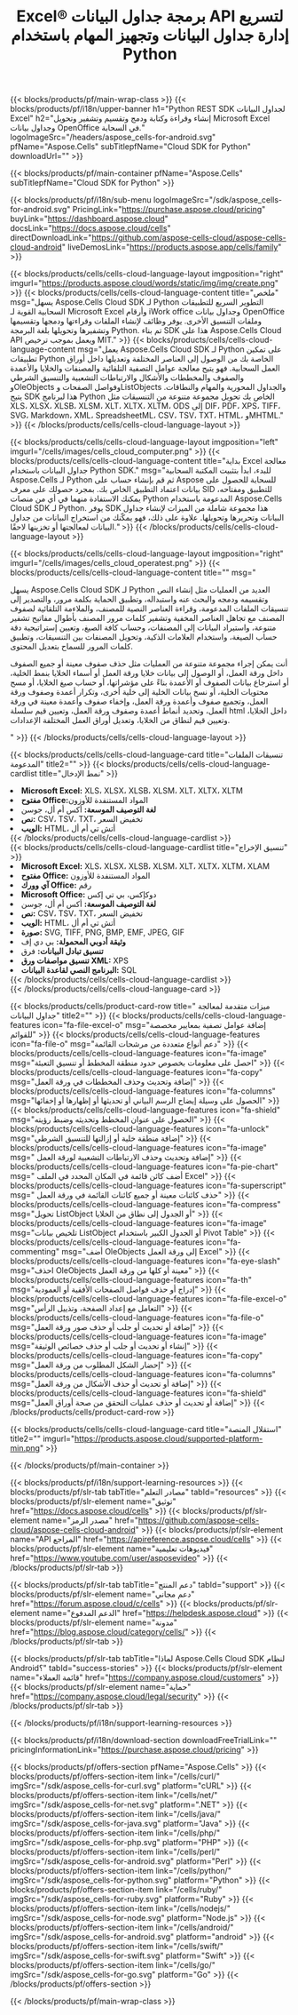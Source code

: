 ﻿---
title: Excel® برمجة جداول البيانات API لتسريع إدارة جداول البيانات وتجهيز المهام باستخدام Python
description: دعم API لبناء تطبيقات عبر الأنظمة الأساسية تتمتع بالقدرة على إنشاء جداول البيانات وتعديلها وتحويلها وعرضها وطباعتها. يسمح للمطورين بإدارة أوراق العمل والصفوف والأعمدة والخلايا، وإنشاء محتويات وأنماط جدول البيانات من البداية، واستيراد البيانات إلى أوراق العمل من مصادر بيانات مختلفة، وإضافة صيغ رياضية ومالية ونصية شائعة ومعقدة، وإنشاء الجداول المحورية والمخططات ومعالجتها والارتباطات التشعبية والتعليقات والكائنات الرسومية وغير ذلك الكثير.
weight: 90
---
{{< blocks/products/pf/main-wrap-class >}}
{{< blocks/products/pf/i18n/upper-banner h1="Python REST SDK لجداول البيانات Excel" h2="إنشاء وقراءة وكتابة ودمج وتقسيم وتشفير وتحويل Microsoft Excel وجداول بيانات OpenOffice في السحابة." logoImageSrc="/headers/aspose_cells-for-android.svg" pfName="Aspose.Cells" subTitlepfName="Cloud SDK for Python" downloadUrl="" >}}

{{< blocks/products/pf/main-container pfName="Aspose.Cells" subTitlepfName="Cloud SDK for Python" >}}

{{< blocks/products/pf/i18n/sub-menu logoImageSrc="/sdk/aspose_cells-for-android.svg" PricingLink="https://purchase.aspose.cloud/pricing" buyLink="https://dashboard.aspose.cloud" docsLink="https://docs.aspose.cloud/cells" directDownloadLink="https://github.com/aspose-cells-cloud/aspose-cells-cloud-android" liveDemosLink="https://products.aspose.app/cells/family" >}}      

{{< blocks/products/cells/cells-cloud-language-layout imgposition="right" imgurl="https://products.aspose.cloud/words/static/img/img/create.png" >}}
    {{< blocks/products/cells/cells-cloud-language-content title="ملخص" msg="يسهل Aspose.Cells Cloud SDK لـ Python التطوير السريع للتطبيقات السحابية القوية لـ Microsoft Excel وأرقام iWork office وجداول بيانات OpenOffice وملفات التنسيق الأخرى. يوفر وظائف لإنشاء الملفات وقراءتها ودمجها وتقسيمها وتشفيرها وتحويلها بلغة البرمجة Python. تم بناء SDK هذا على Aspose.Cells Cloud API ويعمل بموجب ترخيص MIT." >}}
    {{< blocks/products/cells/cells-cloud-language-content msg="يعمل Aspose.Cells Cloud SDK لـ Python على تمكين تطبيقات Python الخاصة بك من الوصول إلى العناصر المختلفة وتعديلها داخل أوراق العمل السحابية. فهو يتيح معالجة عوامل التصفية التلقائية والمصنفات والخلايا والأعمدة والصفوف والمخططات والأشكال والارتباطات التشعبية والتنسيق الشرطي وOleObjects وفواصل الصفحات وListObjects والجداول المحورية والمهام والنطاقات. يتيح SDK هذا لبرنامج Python الخاص بك تحويل مجموعة متنوعة من التنسيقات مثل XLS، XLSX، XLSB، XLSM، XLT، XLTX، XLTM، ODS إلى DIF، PDF، XPS، TIFF، SVG، Markdown، XML، SpreadsheetML، CSV، TSV، TXT، HTML، وMHTML." >}}
{{< /blocks/products/cells/cells-cloud-language-layout >}}
  
{{< blocks/products/cells/cells-cloud-language-layout imgposition="left" imgurl="/cells/images/cells_cloud_computer.png" >}}
    {{< blocks/products/cells/cells-cloud-language-content title="بداية Excel معالجة جداول البيانات باستخدام Python SDK." msg="للبدء، ابدأ بتثبيت المكتبة السحابية Aspose.Cells لـ Python ثم قم بإنشاء حساب على Aspose للسحابة للحصول على بيانات اعتماد التطبيق الخاص بك. بمجرد حصولك على معرف SID للتطبيق ومفتاحه، يمكنك الاستفادة منهما في أي من منصات Python المدعومة باستخدام Aspose.Cells Cloud SDK لـ Python. يوفر SDK هذا مجموعة شاملة من الميزات لإنشاء جداول البيانات وتحريرها وتحويلها. علاوة على ذلك، فهو يمكّنك من استخراج البيانات من جداول البيانات لمعالجتها أو تخزينها لاحقًا." >}}
{{< /blocks/products/cells/cells-cloud-language-layout >}}  


{{< blocks/products/cells/cells-cloud-language-layout imgposition="right" imgurl="/cells/images/cells_cloud_operatest.png" >}}
    {{< blocks/products/cells/cells-cloud-language-content title="" msg="<p>يسهل Aspose.Cells Cloud SDK لـ Python العديد من العمليات مثل إنشاء النص وتقسيمه ودمجه والبحث عنه واستبداله، وتطبيق الحماية بكلمة مرور، والتصدير إلى تنسيقات الملفات المدعومة، وقراءة العناصر النصية للمصنف، والملاءمة التلقائية لصفوف المصنف مع تجاهل العناصر المخفية وتشفير كلمات مرور المصنف بأطوال مفاتيح تشفير متنوعة، واستيراد البيانات إلى المصنفات، وحساب كافة الصيغ، وتعيين إستراتيجية دقة حساب الصيغة، واستخدام العلامات الذكية، وتحويل المصنفات بين التنسيقات، وتطبيق كلمات المرور للسماح بتعديل المحتوى.</p><p>أنت يمكن إجراء مجموعة متنوعة من العمليات مثل حذف صفوف معينة أو جميع الصفوف داخل ورقة العمل، أو الوصول إلى بيانات خلايا ورقة العمل أو أسماء الخلايا بنمط الخلية، أو استرجاع بيانات الصفوف أو الأعمدة بناءً على مؤشراتها، أو حساب صيغ الخلايا، أو مسح محتويات الخلية، أو نسخ بيانات الخلية إلى خلية أخرى، وتكرار أعمدة وصفوف ورقة العمل، وتجميع صفوف وأعمدة ورقة العمل، وإخفاء صفوف وأعمدة معينة في ورقة العمل، وتحديد أنماط أعمدة وصفوف ورقة العمل، وتعيين قيم سلسلة html داخل الخلايا، وتعيين قيم لنطاق من الخلايا، وتعديل أوراق العمل المختلفة الإعدادات.</p>" >}}
{{< /blocks/products/cells/cells-cloud-language-layout >}}   

{{< blocks/products/cells/cells-cloud-language-card title="تنسيقات الملفات المدعومة" title2="" >}}
    {{< blocks/products/cells/cells-cloud-language-cardlist title="نمط الإدخال" >}}
        <li><b>Microsoft Excel:</b> XLS، XLSX، XLSB، XLSM، XLT، XLTX، XLTM</li>
        <li><b>مفتوح Office:</b>المواد المستنفدة للأوزون</li>
        <li><b>لغة التوصيف الموسعة:</b> أكس أم أل، جوسن</li>
        <li><b>نص:</b> CSV، TSV، TXT، تخفيض السعر</li>
        <li><b>الويب:</b> HTML، أتش تي أم أل</li>
     {{< /blocks/products/cells/cells-cloud-language-cardlist >}}   
     {{< blocks/products/cells/cells-cloud-language-cardlist title="تنسيق الإخراج" >}}
        <li><b>Microsoft Excel:</b> XLS، XLSX، XLSB، XLSM، XLT، XLTX، XLTM، XLAM</li>
        <li><b>مفتوح Office:</b> المواد المستنفدة للأوزون</li>
        <li><b>آي وورك Office:</b> رقم</li>
        <li><b>Microsoft Office:</b> دوكإكس، بي تي إكس</li>
        <li><b>لغة التوصيف الموسعة:</b> أكس أم أل، جوسن</li>
        <li><b>نص:</b> CSV، TSV، TXT، تخفيض السعر</li>
        <li><b>الويب:</b> HTML، أتش تي أم أل</li>
        <li><b>صورة:</b> SVG, TIFF, PNG, BMP, EMF, JPEG, GIF</li>
        <li><b>وثيقة أدوبي المحمولة:</b> بي دي إف</li>
        <li><b>تنسيق تبادل البيانات:</b> فرق</li>
        <li><b>تنسيق مواصفات ورق XML:</b> XPS</li>
        <li><b>البرنامج النصي لقاعدة البيانات:</b> SQL</li>
     {{< /blocks/products/cells/cells-cloud-language-cardlist >}}   
{{< /blocks/products/cells/cells-cloud-language-card >}}

{{< blocks/products/cells/product-card-row title=" ميزات متقدمة لمعالجة جداول البيانات" title2="" >}}
    {{< blocks/products/cells/cells-cloud-language-features icon="fa-file-excel-o" msg="إضافة عوامل تصفية بمعايير مخصصة للقوائم" >}}
    {{< blocks/products/cells/cells-cloud-language-features icon="fa-file-o" msg="دعم أنواع متعددة من مرشحات القائمة" >}}
    {{< blocks/products/cells/cells-cloud-language-features icon="fa-image" msg="احصل على معلومات بخصوص حدود منطقة المخطط أو تنسيق التعبئة" >}}
    {{< blocks/products/cells/cells-cloud-language-features icon="fa-copy" msg="إضافة وتحديث وحذف المخططات في ورقة العمل" >}}
    {{< blocks/products/cells/cells-cloud-language-features icon="fa-columns" msg="الحصول على وسيلة إيضاح الرسم البياني أو تحديثها أو إظهارها أو إخفائها" >}}
    {{< blocks/products/cells/cells-cloud-language-features icon="fa-shield" msg="الحصول على عنوان المخطط وتحديثه وضبط رؤيته" >}}
    {{< blocks/products/cells/cells-cloud-language-features icon="fa-unlock" msg="إضافة منطقة خلية أو إزالتها للتنسيق الشرطي" >}}
    {{< blocks/products/cells/cells-cloud-language-features icon="fa-image" msg=" إضافة وتحديث وحذف الارتباطات التشعبية لورقة العمل" >}}
    {{< blocks/products/cells/cells-cloud-language-features icon="fa-pie-chart" msg=" أضف كائن قائمة في المكان المحدد في الملف Excel" >}}
    {{< blocks/products/cells/cells-cloud-language-features icon="fa-superscript" msg=" حذف كائنات معينة أو جميع كائنات القائمة في ورقة العمل" >}}
    {{< blocks/products/cells/cells-cloud-language-features icon="fa-compress" msg="تحويل ListObject أو الجدول إلى نطاق من الخلايا" >}}
    {{< blocks/products/cells/cells-cloud-language-features icon="fa-image" msg="تلخيص بيانات ListObject أو الجدول الكبير باستخدام Pivot Table" >}}
    {{< blocks/products/cells/cells-cloud-language-features icon="fa-commenting" msg="أضف OleObjects إلى ورقة العمل Excel" >}}
    {{< blocks/products/cells/cells-cloud-language-features icon="fa-eye-slash" msg="احذف OleObjects معينة أو كلها من ورقة العمل" >}}
    {{< blocks/products/cells/cells-cloud-language-features icon="fa-th" msg="إدراج أو حذف فواصل الصفحات الأفقية أو العمودية" >}}
    {{< blocks/products/cells/cells-cloud-language-features icon="fa-file-excel-o" msg="التعامل مع إعداد الصفحة، وتذييل الرأس" >}}
    {{< blocks/products/cells/cells-cloud-language-features icon="fa-file-o" msg="إضافة أو تحديث أو جلب أو حذف صور ورقة العمل" >}}
    {{< blocks/products/cells/cells-cloud-language-features icon="fa-image" msg="إنشاء أو تحديث أو جلب أو حذف خصائص الوثيقة" >}}
    {{< blocks/products/cells/cells-cloud-language-features icon="fa-copy" msg="إحضار الشكل المطلوب من ورقة العمل" >}}
    {{< blocks/products/cells/cells-cloud-language-features icon="fa-columns" msg="إضافة أو تحديث أو حذف الأشكال من ورقة العمل" >}}
    {{< blocks/products/cells/cells-cloud-language-features icon="fa-shield" msg="إضافة أو تحديث أو حذف عمليات التحقق من صحة أوراق العمل" >}}
{{< /blocks/products/cells/product-card-row >}}


{{< blocks/products/cells/cells-cloud-language-card title="استقلال المنصة" title2="" imgurl="https://products.aspose.cloud/supported-platform-min.png" >}}

{{< /blocks/products/pf/main-container >}}

{{< blocks/products/pf/i18n/support-learning-resources >}}
{{< blocks/products/pf/slr-tab tabTitle="مصادر التعلم" tabId="resources" >}}
{{< blocks/products/pf/slr-element name="توثيق" href="https://docs.aspose.cloud/cells" >}}
{{< blocks/products/pf/slr-element name="مصدر الرمز" href="https://github.com/aspose-cells-cloud/aspose-cells-cloud-android" >}}
{{< blocks/products/pf/slr-element name="API المراجع" href="https://apireference.aspose.cloud/cells" >}}
{{< blocks/products/pf/slr-element name="فيديوهات تعليمية" href="https://www.youtube.com/user/asposevideo" >}}
{{< /blocks/products/pf/slr-tab >}}

{{< blocks/products/pf/slr-tab tabTitle="دعم المنتج" tabId="support" >}}
{{< blocks/products/pf/slr-element name="دعم مجاني" href="https://forum.aspose.cloud/c/cells" >}}
{{< blocks/products/pf/slr-element name="الدعم المدفوع" href="https://helpdesk.aspose.cloud" >}}
{{< blocks/products/pf/slr-element name="مدونة" href="https://blog.aspose.cloud/category/cells/" >}}
{{< /blocks/products/pf/slr-tab >}}

{{< blocks/products/pf/slr-tab tabTitle="لماذا Aspose.Cells Cloud SDK لنظام Android؟" tabId="success-stories" >}}
{{< blocks/products/pf/slr-element name="قائمة العملاء" href="https://company.aspose.cloud/customers" >}}
{{< blocks/products/pf/slr-element name="حماية" href="https://company.aspose.cloud/legal/security" >}}
{{< /blocks/products/pf/slr-tab >}}

{{< /blocks/products/pf/i18n/support-learning-resources >}}

{{< blocks/products/pf/i18n/download-section downloadFreeTrialLink="" pricingInformationLink="https://purchase.aspose.cloud/pricing" >}}


{{< blocks/products/pf/offers-section pfName="Aspose.Cells" >}}
    {{< blocks/products/pf/offers-section-item link="/cells/curl/" imgSrc="/sdk/aspose_cells-for-curl.svg" platform="cURL" >}}
    {{< blocks/products/pf/offers-section-item link="/cells/net/" imgSrc="/sdk/aspose_cells-for-net.svg" platform=".NET" >}}
    {{< blocks/products/pf/offers-section-item link="/cells/java/" imgSrc="/sdk/aspose_cells-for-java.svg" platform="Java" >}}
    {{< blocks/products/pf/offers-section-item link="/cells/php/" imgSrc="/sdk/aspose_cells-for-php.svg" platform="PHP" >}}
	{{< blocks/products/pf/offers-section-item link="/cells/perl/" imgSrc="/sdk/aspose_cells-for-android.svg" platform="Perl" >}}
    {{< blocks/products/pf/offers-section-item link="/cells/python/" imgSrc="/sdk/aspose_cells-for-python.svg" platform="Python" >}}
    {{< blocks/products/pf/offers-section-item link="/cells/ruby/" imgSrc="/sdk/aspose_cells-for-ruby.svg" platform="Ruby" >}}
    {{< blocks/products/pf/offers-section-item link="/cells/nodejs/" imgSrc="/sdk/aspose_cells-for-node.svg" platform="Node.js" >}}
    {{< blocks/products/pf/offers-section-item link="/cells/android/" imgSrc="/sdk/aspose_cells-for-android.svg" platform="android" >}}
    {{< blocks/products/pf/offers-section-item link="/cells/swift/" imgSrc="/sdk/aspose_cells-for-swift.svg" platform="Swift" >}}
	{{< blocks/products/pf/offers-section-item link="/cells/go/" imgSrc="/sdk/aspose_cells-for-go.svg" platform="Go" >}}
{{< /blocks/products/pf/offers-section >}}

{{< /blocks/products/pf/main-wrap-class >}}
